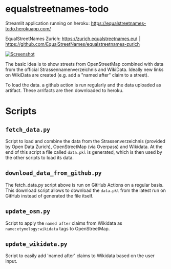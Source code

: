 # equalstreetnames-todo

Streamlit application running on heroku: https://equalstreetnames-todo.herokuapp.com/

EqualStreetNames Zurich: https://zurich.equalstreetnames.eu/ | https://github.com/EqualStreetNames/equalstreetnames-zurich

[![Screenshot](https://user-images.githubusercontent.com/538415/152497937-41d4def6-0890-4f8d-98cb-6d630922b775.png)](https://equalstreetnames-zurich-todo.herokuapp.com/)

The basic idea is to show streets from OpenStreetMap combined with data from the official Strassennamenverzeichnis and WikiData.
Ideally new links on WikiData are created (e.g. add a "named after" claim to a street).

To load the data. a github action is run regularly and the data uploaded as artifact.
These arrifacts are then downloaded to heroku.


# Scripts

## `fetch_data.py`

Script to load and combine the data from the Strassenverzeichnis (provided by Open Data Zurich), OpenStreetMap (via Overpass) and Wikidata.
At the end of this script a file called `data.pkl` is generated, which is then used by the other scripts to load its data.

## `download_data_from_github.py`

The fetch_data.py script above is run on GitHub Actions on a regular basis.
This download script allows to download the `data.pkl` from the latest run on GitHub instead of generated the file itself.

## `update_osm.py`

Script to apply the `named after` claims from Wikidata as `name:etymology:wikidata` tags to OpenStreetMap.

## `update_wikidata.py`

Script to easily add 'named after' claims to Wikidata based on the user input.
